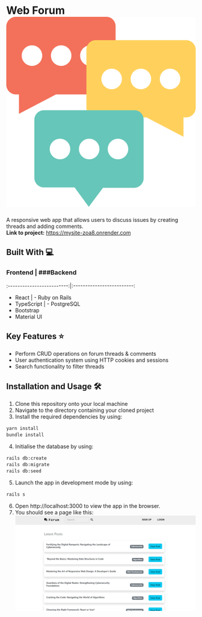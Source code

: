 # Web Forum ![Forum](images/chat.png)
A responsive web app that allows users to discuss issues by creating threads and adding comments. <br />
**Link to project:** https://mysite-zoa8.onrender.com

## Built With 💻
### Frontend               |  ###Backend
:-------------------------:|:-------------------------:
- React                    | - Ruby on Rails
- TypeScript               | - PostgreSQL
- Bootstrap                
- Material UI              

## Key Features ⭐
- Perform CRUD operations on forum threads & comments
- User authentication system using HTTP cookies and sessions
- Search functionality to filter threads

## Installation and Usage 🛠️
1. Clone this repository onto your local machine
2. Navigate to the directory containing your cloned project
3. Install the required dependencies by using: 
```bash
yarn install
bundle install
```
4. Initialise the database by using:
```bash
rails db:create
rails db:migrate
rails db:seed
```

5. Launch the app in development mode by using:
```bash
rails s
```

6. Open http://localhost:3000 to view the app in the browser.
7. You should see a page like this:
![Homepage](images/homepage.png)


